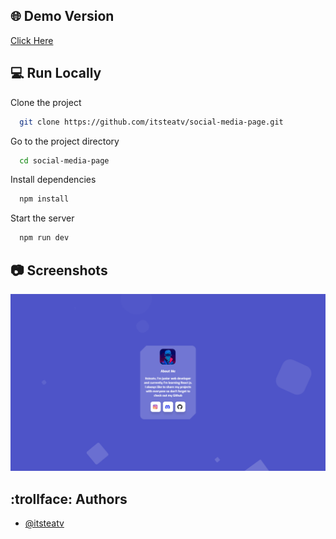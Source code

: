 ## :globe_with_meridians: Demo Version 

[Click Here](https://itsteatv-socialmedia.vercel.app/)

## :computer: Run Locally

Clone the project

```bash
  git clone https://github.com/itsteatv/social-media-page.git
```

Go to the project directory

```bash
  cd social-media-page
```

Install dependencies

```bash
  npm install
```

Start the server

```bash
  npm run dev
```

## :camera: Screenshots

![App Screenshot](https://github.com/itsteatv/social-media-page/blob/master/src/assets/project-screenshot.png)


## :trollface: Authors

- [@itsteatv](https://github.com/itsteatv)

